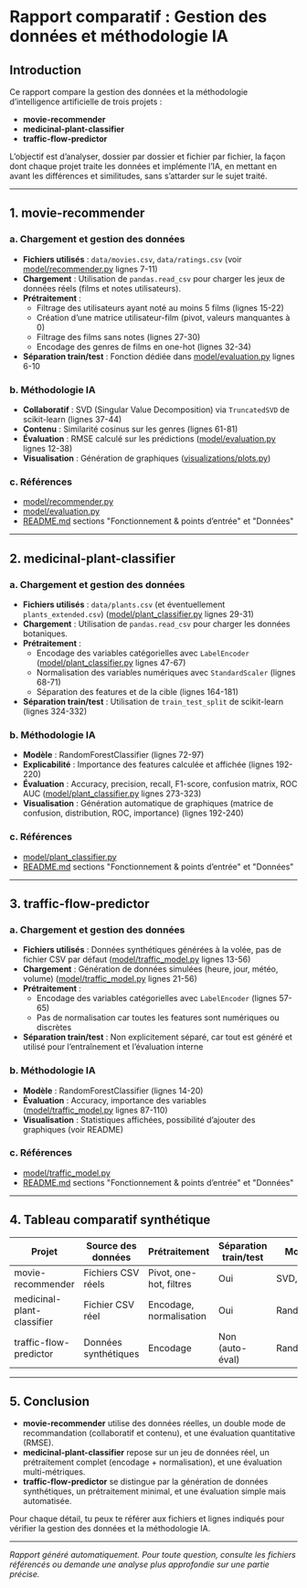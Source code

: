# Rapport comparatif : Gestion des données et méthodologie IA

## Introduction
Ce rapport compare la gestion des données et la méthodologie d’intelligence artificielle de trois projets :
- **movie-recommender**
- **medicinal-plant-classifier**
- **traffic-flow-predictor**

L’objectif est d’analyser, dossier par dossier et fichier par fichier, la façon dont chaque projet traite les données et implémente l’IA, en mettant en avant les différences et similitudes, sans s’attarder sur le sujet traité.

---

## 1. movie-recommender

### a. Chargement et gestion des données
- **Fichiers utilisés** : `data/movies.csv`, `data/ratings.csv` (voir [model/recommender.py](movie-recommender/model/recommender.py) lignes 7-11)
- **Chargement** : Utilisation de `pandas.read_csv` pour charger les jeux de données réels (films et notes utilisateurs).
- **Prétraitement** :
  - Filtrage des utilisateurs ayant noté au moins 5 films (lignes 15-22)
  - Création d’une matrice utilisateur-film (pivot, valeurs manquantes à 0)
  - Filtrage des films sans notes (lignes 27-30)
  - Encodage des genres de films en one-hot (lignes 32-34)
- **Séparation train/test** : Fonction dédiée dans [model/evaluation.py](movie-recommender/model/evaluation.py) lignes 6-10

### b. Méthodologie IA
- **Collaboratif** : SVD (Singular Value Decomposition) via `TruncatedSVD` de scikit-learn (lignes 37-44)
- **Contenu** : Similarité cosinus sur les genres (lignes 61-81)
- **Évaluation** : RMSE calculé sur les prédictions ([model/evaluation.py](movie-recommender/model/evaluation.py) lignes 12-38)
- **Visualisation** : Génération de graphiques ([visualizations/plots.py](movie-recommender/visualizations/plots.py))

### c. Références
- [model/recommender.py](movie-recommender/model/recommender.py)
- [model/evaluation.py](movie-recommender/model/evaluation.py)
- [README.md](movie-recommender/README.md) sections "Fonctionnement & points d’entrée" et "Données"

---

## 2. medicinal-plant-classifier

### a. Chargement et gestion des données
- **Fichiers utilisés** : `data/plants.csv` (et éventuellement `plants_extended.csv`) ([model/plant_classifier.py](medicinal-plant-classifier/model/plant_classifier.py) lignes 29-31)
- **Chargement** : Utilisation de `pandas.read_csv` pour charger les données botaniques.
- **Prétraitement** :
  - Encodage des variables catégorielles avec `LabelEncoder` ([model/plant_classifier.py](medicinal-plant-classifier/model/plant_classifier.py) lignes 47-67)
  - Normalisation des variables numériques avec `StandardScaler` (lignes 68-71)
  - Séparation des features et de la cible (lignes 164-181)
- **Séparation train/test** : Utilisation de `train_test_split` de scikit-learn (lignes 324-332)

### b. Méthodologie IA
- **Modèle** : RandomForestClassifier (lignes 72-97)
- **Explicabilité** : Importance des features calculée et affichée (lignes 192-220)
- **Évaluation** : Accuracy, precision, recall, F1-score, confusion matrix, ROC AUC ([model/plant_classifier.py](medicinal-plant-classifier/model/plant_classifier.py) lignes 273-323)
- **Visualisation** : Génération automatique de graphiques (matrice de confusion, distribution, ROC, importance) (lignes 192-240)

### c. Références
- [model/plant_classifier.py](medicinal-plant-classifier/model/plant_classifier.py)
- [README.md](medicinal-plant-classifier/README.md) sections "Fonctionnement & points d’entrée" et "Données"

---

## 3. traffic-flow-predictor

### a. Chargement et gestion des données
- **Fichiers utilisés** : Données synthétiques générées à la volée, pas de fichier CSV par défaut ([model/traffic_model.py](traffic-flow-predictor/model/traffic_model.py) lignes 13-56)
- **Chargement** : Génération de données simulées (heure, jour, météo, volume) ([model/traffic_model.py](traffic-flow-predictor/model/traffic_model.py) lignes 21-56)
- **Prétraitement** :
  - Encodage des variables catégorielles avec `LabelEncoder` (lignes 57-65)
  - Pas de normalisation car toutes les features sont numériques ou discrètes
- **Séparation train/test** : Non explicitement séparé, car tout est généré et utilisé pour l’entraînement et l’évaluation interne

### b. Méthodologie IA
- **Modèle** : RandomForestClassifier (lignes 14-20)
- **Évaluation** : Accuracy, importance des variables ([model/traffic_model.py](traffic-flow-predictor/model/traffic_model.py) lignes 87-110)
- **Visualisation** : Statistiques affichées, possibilité d’ajouter des graphiques (voir README)

### c. Références
- [model/traffic_model.py](traffic-flow-predictor/model/traffic_model.py)
- [README.md](traffic-flow-predictor/README.md) sections "Fonctionnement & points d’entrée" et "Données"

---

## 4. Tableau comparatif synthétique

| Projet                      | Source des données         | Prétraitement         | Séparation train/test | Modèle IA                | Évaluation                |
|-----------------------------|---------------------------|-----------------------|----------------------|--------------------------|---------------------------|
| movie-recommender           | Fichiers CSV réels        | Pivot, one-hot, filtres| Oui                  | SVD, cosinus             | RMSE, visualisations      |
| medicinal-plant-classifier  | Fichier CSV réel          | Encodage, normalisation| Oui                  | RandomForest             | Accuracy, F1, ROC, etc.   |
| traffic-flow-predictor      | Données synthétiques      | Encodage              | Non (auto-éval)      | RandomForest             | Accuracy, importance      |

---

## 5. Conclusion
- **movie-recommender** utilise des données réelles, un double mode de recommandation (collaboratif et contenu), et une évaluation quantitative (RMSE).
- **medicinal-plant-classifier** repose sur un jeu de données réel, un prétraitement complet (encodage + normalisation), et une évaluation multi-métriques.
- **traffic-flow-predictor** se distingue par la génération de données synthétiques, un prétraitement minimal, et une évaluation simple mais automatisée.

Pour chaque détail, tu peux te référer aux fichiers et lignes indiqués pour vérifier la gestion des données et la méthodologie IA.

---

*Rapport généré automatiquement. Pour toute question, consulte les fichiers référencés ou demande une analyse plus approfondie sur une partie précise.* 
